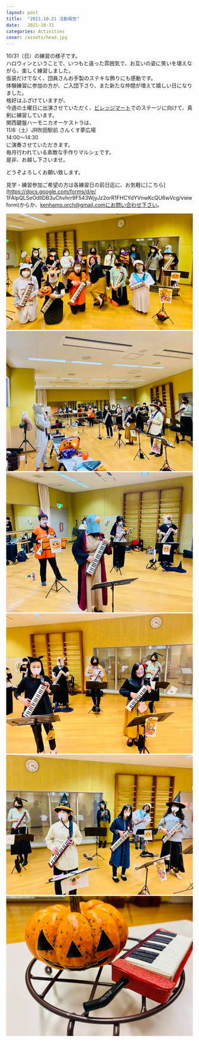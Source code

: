 ```yaml
---
layout: post
title:  "2021.10.31 活動報告"
date:   2021-10-31 
categories: Activities
cover: /assets/head.jpg
---
```

10/31（日）の練習の様子です。  
ハロウィンということで、いつもと違った雰囲気で、お互いの姿に笑いを堪えながら、楽しく練習しました。  
仮装だけでなく、団員さんお手製のステキな飾りにも感動です。  
体験練習に参加の方が、ご入団下さり、また新たな仲間が増えて嬉しい日になりました。  
格好はふざけていますが、  
今週の土曜日に出演させていただく、[ビレッジマート](https://janai.net/?p=1144)でのステージに向けて、真剣に練習しています。  
関西鍵盤ハーモニカオーケストラは、  
11/6（土）JR吹田駅前 さんくす夢広場  
14:00〜14:30  
に演奏させていただきます。  
毎月行われている素敵な手作りマルシェです。  
是非、お越し下さいませ。    
  
どうぞよろしくお願い致します。  
  
見学・練習参加ご希望の方は各練習日の前日迄に、お気軽に[こちら](https://docs.google.com/forms/d/e/  1FAIpQLSeOdIlDB3uChvhrr9F543WjyJz2orR1FHCYdYVnwKcQU6wVcg/viewform)からか、kenhamo.orch@gmail.comにお問い合わせ下さい。  
  
<img border="0" src="/assets/20211031-1.jpg">  
<img border="0" src="/assets/20211031-2.jpg">  
<img border="0" src="/assets/20211031-3.jpg">  
<img border="0" src="/assets/20211031-6.jpg">  
<img border="0" src="/assets/20211031-4.jpg">  
<img border="0" src="/assets/20211031-5.jpg">  


